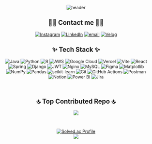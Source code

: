 <div align= "center">

  ![header](https://capsule-render.vercel.app/api?type=blur&height=300&color=ffc0cb&text=Yerin's%20GitHub%20🎀&reversal=false&textBg=false&fontAlign=50&fontColor=ffc0cb&desc=Backend%20Developer&fontSize=65&descAlign=50&descAlignY=60&fontAlignY=43)
<div/>
  
<div align= "center">

## 🧑‍💻 Contact me 🧑‍💻
[![Instagram](https://img.shields.io/badge/Instagram-%23E4405F.svg?logo=Instagram&logoColor=white)](https://instagram.com/riny_0) [![LinkedIn](https://img.shields.io/badge/LinkedIn-%230077B5.svg?logo=linkedin&logoColor=white)](https://linkedin.com/in/yerinKang) [![email](https://img.shields.io/badge/Email-D14836?logo=gmail&logoColor=white)](mailto:rkddpfls02@gmail.com) [![Velog](https://img.shields.io/badge/Velog-20C997?style=flat&logo=velog&logoColor=white)](https://velog.io/@yerinny)






## ✨ Tech Stack ✨
![Java](https://img.shields.io/badge/java-%23ED8B00.svg?style=for-the-badge&logo=openjdk&logoColor=white) ![Python](https://img.shields.io/badge/python-3670A0?style=for-the-badge&logo=python&logoColor=ffdd54) ![R](https://img.shields.io/badge/r-%23276DC3.svg?style=for-the-badge&logo=r&logoColor=white) ![AWS](https://img.shields.io/badge/AWS-%23FF9900.svg?style=for-the-badge&logo=amazon-aws&logoColor=white) ![Google Cloud](https://img.shields.io/badge/GoogleCloud-%234285F4.svg?style=for-the-badge&logo=google-cloud&logoColor=white) ![Vercel](https://img.shields.io/badge/vercel-%23000000.svg?style=for-the-badge&logo=vercel&logoColor=white) ![Vite](https://img.shields.io/badge/vite-%23646CFF.svg?style=for-the-badge&logo=vite&logoColor=white) ![React](https://img.shields.io/badge/react-%2320232a.svg?style=for-the-badge&logo=react&logoColor=%2361DAFB) ![Spring](https://img.shields.io/badge/spring-%236DB33F.svg?style=for-the-badge&logo=spring&logoColor=white) ![Django](https://img.shields.io/badge/django-%23092E20.svg?style=for-the-badge&logo=django&logoColor=white) ![JWT](https://img.shields.io/badge/JWT-black?style=for-the-badge&logo=JSON%20web%20tokens) ![Nginx](https://img.shields.io/badge/nginx-%23009639.svg?style=for-the-badge&logo=nginx&logoColor=white) ![MySQL](https://img.shields.io/badge/mysql-4479A1.svg?style=for-the-badge&logo=mysql&logoColor=white) ![Figma](https://img.shields.io/badge/figma-%23F24E1E.svg?style=for-the-badge&logo=figma&logoColor=white) ![Matplotlib](https://img.shields.io/badge/Matplotlib-%23ffffff.svg?style=for-the-badge&logo=Matplotlib&logoColor=black) ![NumPy](https://img.shields.io/badge/numpy-%23013243.svg?style=for-the-badge&logo=numpy&logoColor=white) ![Pandas](https://img.shields.io/badge/pandas-%23150458.svg?style=for-the-badge&logo=pandas&logoColor=white) ![scikit-learn](https://img.shields.io/badge/scikit--learn-%23F7931E.svg?style=for-the-badge&logo=scikit-learn&logoColor=white) ![Git](https://img.shields.io/badge/git-%23F05033.svg?style=for-the-badge&logo=git&logoColor=white) ![GitHub Actions](https://img.shields.io/badge/github%20actions-%232671E5.svg?style=for-the-badge&logo=githubactions&logoColor=white) ![Postman](https://img.shields.io/badge/Postman-FF6C37?style=for-the-badge&logo=postman&logoColor=white) ![Notion](https://img.shields.io/badge/Notion-%23000000.svg?style=for-the-badge&logo=notion&logoColor=white) ![Power Bi](https://img.shields.io/badge/power_bi-F2C811?style=for-the-badge&logo=powerbi&logoColor=black) ![Jira](https://img.shields.io/badge/jira-%230A0FFF.svg?style=for-the-badge&logo=jira&logoColor=white)

<br/>

## 🔝 Top Contributed Repo 🔝
![](https://github-contributor-stats.vercel.app/api?username=rkddpfls02&limit=5&theme=rose_pine&combine_all_yearly_contributions=true)


</div>
  
<br/>

 [![Solved.ac Profile](http://mazassumnida.wtf/api/generate_badge?boj=rkddpfls02)](https://solved.ac/rkddpfls02)   
 ![](https://github-readme-stats.vercel.app/api/top-langs/?username=rkddpfls02&theme=rose&hide_border=true&include_all_commits=false&count_private=false&layout=compact)



<br/>

